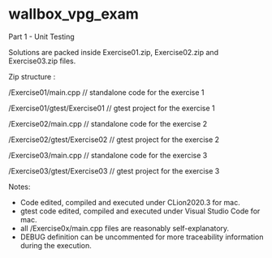 # wallbox_vpg_exam
Part 1 - Unit Testing

Solutions are packed inside Exercise01.zip, Exercise02.zip and Exercise03.zip files.

Zip structure :

/Exercise01/main.cpp                 // standalone code for the exercise 1

/Exercise01/gtest/Exercise01         // gtest project for the exercise 1
           
/Exercise02/main.cpp                 // standalone code for the exercise 2

/Exercise02/gtest/Exercise02         // gtest project for the exercise 2

/Exercise03/main.cpp                 // standalone code for the exercise 3

/Exercise03/gtest/Exercise03         // gtest project for the exercise 3


Notes:

- Code edited, compiled and executed under CLion2020.3 for mac.
- gtest code edited, compiled and executed under Visual Studio Code for mac.
- all /Exercise0x/main.cpp files are reasonably self-explanatory.
- DEBUG definition can be uncommented for more traceability information during the execution.

